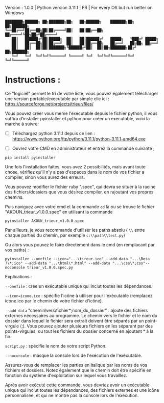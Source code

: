 Version : 1.0.0 | Python version 3.11.1 | FR | For every OS but run better on Windows

```
████████╗██████╗ ██╗███████╗██╗   ██╗██████╗    ███████╗██╗  ██╗███████╗
╚══██╔══╝██╔══██╗██║██╔════╝██║   ██║██╔══██╗   ██╔════╝╚██╗██╔╝██╔════╝
   ██║   ██████╔╝██║█████╗  ██║   ██║██████╔╝   █████╗   ╚███╔╝ █████╗  
   ██║   ██╔══██╗██║██╔══╝  ██║   ██║██╔══██╗   ██╔══╝   ██╔██╗ ██╔══╝  
   ██║   ██║  ██║██║███████╗╚██████╔╝██║  ██║██╗███████╗██╔╝ ██╗███████╗
   ╚═╝   ╚═╝  ╚═╝╚═╝╚══════╝ ╚═════╝ ╚═╝  ╚═╝╚═╝╚══════╝╚═╝  ╚═╝╚══════╝
```

# Instructions :

Ce "logiciel" permet le tri de votre liste, vous pouvez également télécharger une version portable/executable par simple clic ici : https://sourceforge.net/projects/trieur/files/

Vous pouvez créer vous meme l'executable depuis le fichier python, il vous suffira d'installer pyinstaller et python pour créer un executable, voici la marche à suivre:

- [ ] Téléchargez python 3.11.1 depuis ce lien : https://www.python.org/ftp/python/3.11.1/python-3.11.1-amd64.exe

- [ ] Ouvrez votre CMD en administrateur et entrez la commande suivante ;

```
pip install pyinstaller
```

Une fois l'installation faites, vous avez 2 possibilités, mais avant toute chose, vérifiez qu'il n'y a pas d'espaces dans le nom de vos fichier a compiler, sinon vous aurez des erreurs.

Vous pouvez modifier le fichier ruby ".spec", qui devra se situer à la racine des fichiers/dossiers que vous désirez compiler, en rajoutant vos propres chemins.

Puis naviguez avec votre cmd et la commande `cd` la ou se trouve le fichier "AKOUN_trieur_v1.0.0.spec" en utilisant la commande


```
pyinstaller AKOUN_trieur_v1.0.0.spec 
```

Par ailleurs, je vous recommande d'utiliser les paths absolu ( `\\` entre chaque parties du chemin, par exemple `c:\\path\\test.py`)

Ou alors vous pouvez le faire directement dans le cmd (en remplacant par vos paths) : 

```
pyinstaller --onefile --icon="...\tireur.ico" --add-data "...\Beta 7\*;ico" --add-data "...\html\*;html" --add-data "...\css\*;css"--noconsole trieur_v1.0.0.spec.py
```

Explications :

`--onefile` : crée un exécutable unique qui inclut toutes les dépendances.

`--icon=icone.ico` : spécifie l'icône à utiliser pour l'exécutable (remplacez icone.ico par le chemin de votre fichier d'icône).

`--add-data` "chemin\\vers\\fichier\*;nom_du_dossier" : ajoute des fichiers externes nécessaires au programme. Le chemin vers le fichier et le nom du dossier dans lequel le fichier sera extrait doivent être séparés par un point-virgule (;). Vous pouvez ajouter plusieurs fichiers en les séparant par des points-virgules, ou tout les fichiers du dossier concerné en ajoutant \* à la fin.

`script.py` : spécifie le nom de votre script Python.

`--noconsole` : masque la console lors de l'exécution de l'exécutable.

Assurez-vous de remplacer les parties en italique par les noms de vos fichiers et dossiers. Notez également que le chemin doit être spécifié en fonction du système d'exploitation sur lequel vous travaillez.

Après avoir exécuté cette commande, vous devriez avoir un exécutable unique qui inclut toutes les dépendances, des fichiers externes et une icône personnalisée, et qui ne montre pas la console lors de l'exécution.
